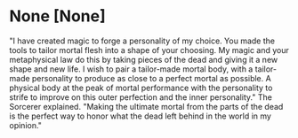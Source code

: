 # None [None]
"I have created magic to forge a personality of my choice. You made the tools to tailor mortal flesh into a shape of your choosing. My magic and your metaphysical law do this by taking pieces of the dead and giving it a new shape and new life. I wish to pair a tailor-made mortal body, with a tailor-made personality to produce as close to a perfect mortal as possible. A physical body at the peak of mortal performance with the personality to strife to improve on this outer perfection and the inner personality." The Sorcerer explained. "Making the ultimate mortal from the parts of the dead is the perfect way to honor what the dead left behind in the world in my opinion."
